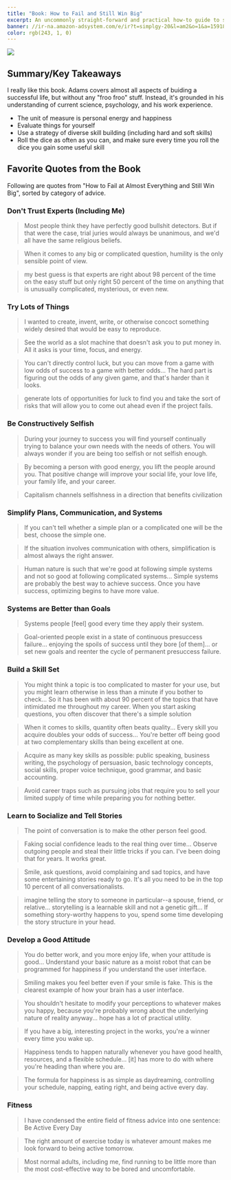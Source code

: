 ```yaml
---
title: "Book: How to Fail and Still Win Big"
excerpt: An uncommonly straight-forward and practical how-to guide to success from the mind of an engineer turned cartoonist.
banner: //ir-na.amazon-adsystem.com/e/ir?t=simplgy-20&l=am2&o=1&a=1591847745
color: rgb(243, 1, 0)
---
```


<p class="alignCenter">
  <a target="_blank"  href="https://www.amazon.com/gp/product/1591847745/ref=as_li_tl?ie=UTF8&camp=1789&creative=9325&creativeASIN=1591847745&linkCode=as2&tag=simplgy-20&linkId=4d22758ccce19bd2dab1896649056b77"><img border="0" src="//ws-na.amazon-adsystem.com/widgets/q?_encoding=UTF8&MarketPlace=US&ASIN=1591847745&ServiceVersion=20070822&ID=AsinImage&WS=1&Format=_SL250_&tag=simplgy-20" ></a><img src="//ir-na.amazon-adsystem.com/e/ir?t=simplgy-20&l=am2&o=1&a=1591847745" width="1" height="1" border="0" alt="" style="border:none !important; margin:0px !important;" />
</p>

## Summary/Key Takeaways

I really like this book. Adams covers almost all aspects of buiding a successful life, but without any "froo froo" stuff. Instead, it's grounded in his understanding of current science, psychology, and his work experience.

* The unit of measure is personal energy and happiness
* Evaluate things for yourself
* Use a strategy of diverse skill building (including hard and soft skills)
* Roll the dice as often as you can, and make sure every time you roll the dice you gain some useful skill

## Favorite Quotes from the Book

Following are quotes from "How to Fail at Almost Everything and Still Win Big", sorted by category of advice.

### Don't Trust Experts (Including Me)

> Most people think they have perfectly good bullshit detectors. But if that were the case, trial juries would always be unanimous, and we'd all have the same religious beliefs.

> When it comes to any big or complicated question, humility is the only sensible point of view.

> my best guess is that experts are right about 98 percent of the time on the easy stuff but only right 50 percent of the time on anything that is unusually complicated, mysterious, or even new.

### Try Lots of Things

> I wanted to create, invent, write, or otherwise concoct something widely desired that would be easy to reproduce.

> See the world as a slot machine that doesn't ask you to put money in. All it asks is your time, focus, and energy.

> You can't directly control luck, but you can move from a game with low odds of success to a game with better odds... The hard part is figuring out the odds of any given game, and that's harder than it looks.

> generate lots of opportunities for luck to find you and take the sort of risks that will allow you to come out ahead even if the project fails.

### Be Constructively Selfish

> During your journey to success you will find yourself continually trying to balance your own needs with the needs of others. You will always wonder if you are being too selfish or not selfish enough.

> By becoming a person with good energy, you lift the people around you. That positive change will improve your social life, your love life, your family life, and your career.

> Capitalism channels selfishness in a direction that benefits civilization

### Simplify Plans, Communication, and Systems

> If you can't tell whether a simple plan or a complicated one will be the best, choose the simple one.

> If the situation involves communication with others, simplification is almost always the right answer.

> Human nature is such that we're good at following simple systems and not so good at following complicated systems... Simple systems are probably the best way to achieve success. Once you have success, optimizing begins to have more value.

### Systems are Better than Goals

> Systems people [feel] good every time they apply their system.

> Goal-oriented people exist in a state of continuous presuccess failure... enjoying the spoils of success until they bore [of them]... or set new goals and reenter the cycle of permanent presuccess failure.

### Build a Skill Set

> You might think a topic is too complicated to master for your use, but you might learn otherwise in less than a minute if you bother to check... So it has been with about 90 percent of the topics that have intimidated me throughout my career. When you start asking questions, you often discover that there's a simple solution

> When it comes to skills, quantity often beats quality... Every skill you acquire doubles your odds of success... You're better off being good at two complementary skills than being excellent at one.

> Acquire as many key skills as possible: public speaking, business writing, the psychology of persuasion, basic technology concepts, social skills, proper voice technique, good grammar, and basic accounting. 

> Avoid career traps such as pursuing jobs that require you to sell your limited supply of time while preparing you for nothing better.

### Learn to Socialize and Tell Stories

> The point of conversation is to make the other person feel good.

> Faking social confidence leads to the real thing over time... Observe outgoing people and steal their little tricks if you can. I've been doing that for years. It works great.

> Smile, ask questions, avoid complaining and sad topics, and have some entertaining stories ready to go. It's all you need to be in the top 10 percent of all conversationalists.

> imagine telling the story to someone in particular--a spouse, friend, or relative... storytelling is a learnable skill and not a genetic gift... If something story-worthy happens to you, spend some time developing the story structure in your head.

### Develop a Good Attitude

> You do better work, and you more enjoy life, when your attitude is good... Understand your basic nature as a moist robot that can be programmed for happiness if you understand the user interface.

> Smiling makes you feel better even if your smile is fake. This is the clearest example of how your brain has a user interface.

> You shouldn't hesitate to modify your perceptions to whatever makes you happy, because you're probably wrong about the underlying nature of reality anyway... hope has a lot of practical utility.

> If you have a big, interesting project in the works, you're a winner every time you wake up.

> Happiness tends to happen naturally whenever you have good health, resources, and a flexible schedule... [it] has more to do with where you're heading than where you are.

> The formula for happiness is as simple as daydreaming, controlling your schedule, napping, eating right, and being active every day.

### Fitness

> I have condensed the entire field of fitness advice into one sentence: Be Active Every Day

> The right amount of exercise today is whatever amount makes me look forward to being active tomorrow.

> Most normal adults, including me, find running to be little more than the most cost-effective way to be bored and uncomfortable.
